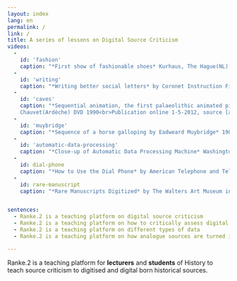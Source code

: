 ```yaml
---
layout: index
lang: en
permalink: /
link: /
title: A series of lessons on Digital Source Criticism
videos:
  -
    id: 'fashion'
    caption: "*First show of fashionable shoes* Kurhaus, The Hague(NL), 4-2-1949, Polygoon-Profilti, Netherlands Institute of Sound and Vision<br>Publication online unknown, source [www.europeana.eu](https://www.europeana.eu/portal/en/record/2051906/data_euscreenXL_http___openbeelden_nl_media_71231.html?q=fashion+AND+RIGHTS%3A%2Acreative%2A+AND+NOT+RIGHTS%3A%2And%2A)"
  -
    id: 'writing'
    caption: "*Writing better social letters* by Coronet Instruction Films 1950<br>Publication online 20-9-2013, source [archive.org](https://archive.org/details/0167_Writing_Better_Social_Letters_E01751_08_40_54_00)"
  -
    id: 'caves'
    caption: "*Sequential animation, the first palaeolithic animated pictures* © Marc Azéma, grotte des Trois-Frères(Ariège), grotte   
    Chauvet(Ardèche) DVD 1990<br>Publication online 1-5-2012, source [archive.org](http://www.openculture.com/2016/07/was-a-32000-year-old-cave-painting-the-earliest-form-of-cinema.html)"
  -
    id: 'muybridge'
    caption: "*Sequence of a horse galloping by Eadweard Muybridge* 1904<br>Publication online 17-10-2005, source [wikicommons](https://commons.wikimedia.org/wiki/Category:Eadweard_Muybridge_animations)"
  -
    id: 'automatic-data-processing'
    caption: "*Close-up of Automatic Data Processing Machine* Washington DC, USA, 1953<br>Publication online unknown, source [https://www.pond5.com](https://www.pond5.com/stock-footage/44586363/automatic-data-processing-machine.html)"
  -
    id: dial-phone
    caption: "*How to Use the Dial Phone* by American Telephone and Telegraph Co.(AT&T) 1927<br>Publication online 16-7-2002, source [archive.org](https://archive.org/details/HowtoUse1927)"
  -
    id: rare-manuscript
    caption: "*Rare Manuscripts Digitized* by The Walters Art Museum in Baltimore, CTV<br>Publication online 29-7-2013, source  [archive.org](https://archive.org/details/Rare_Manuscripts_Digitized)"


sentences:
  - Ranke.2 is a teaching platform on digital source criticism
  - Ranke.2 is a teaching platform on how to critically assess digital historical sources
  - Ranke.2 is a teaching platform on different types of data
  - Ranke.2 is a teaching platform on how analogue sources are turned into digital representations

---
```


<!-- more -->

Ranke.2 is a teaching platform for <b>lecturers</b> and <b>students</b> of History to teach source criticism to digitised and digital born historical sources.
